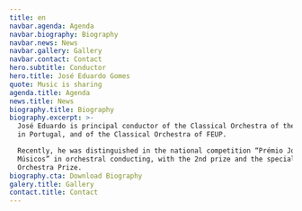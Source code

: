 ```yaml
---
title: en
navbar.agenda: Agenda
navbar.biography: Biography
navbar.news: News
navbar.gallery: Gallery
navbar.contact: Contact
hero.subtitle: Conductor
hero.title: José Eduardo Gomes
quote: Music is sharing
agenda.title: Agenda
news.title: News
biography.title: Biography
biography.excerpt: >-
  José Eduardo is principal conductor of the Classical Orchestra of the Center
  in Portugal, and of the Classical Orchestra of FEUP.

  Recently, he was distinguished in the national competition “Prémio Jovens
  Músicos” in orchestral conducting, with the 2nd prize and the special
  Orchestra Prize. 
biography.cta: Download Biography
galery.title: Gallery
contact.title: Contact
---
```


